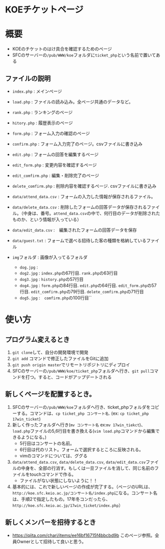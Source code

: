 # KOEチケットページ

# 概要

* KOEのチケットのはけ具合を確認するためのページ
* SFCのサーバーの`/pub/WWW/koe`フォルダに`ticket_php`という名前で置いてある

## ファイルの説明

* `index.php` : メインページ
* `load.php` : ファイルの読み込み。全ページ共通のデータなど。
* `rank.php` : ランキングのページ
* `hitory.php` : 履歴表示のページ
* `form.php` : フォーム入力の確認のページ
* `confirm.php` : フォーム入力完了のページ。csvファイルに書き込み
* `edit.php` : フォームの回答を編集するページ
* `edit_form.php` : 変更内容を確認するページ
* `edit_comfirm.php` : 編集・削除完了のページ
* `delete_comfirm.php` : 削除内容を確認するページ. csvファイルに書き込み

* `data/attend_data.csv` : フォームの入力した情報が保存されるファイル。
* `data/delete_data.csv` : 削除したフォームの回答データが保存されるファイル。（中身は、番号。`attend_data.csv`の中で、何行目のデータが削除されたものか、という情報が入っている）
* `data/edit_data.csv` :　編集されたフォームの回答データを保存
* `data/guest.txt` : フォームで選べる招待した客の種類を格納しているファイル

* `img`フォルダ : 画像が入ってるフォルダ
    - `dog.jpg` :
    - `dog2.jpg` : `index.php`の67行目. `rank.php`の63行目
    - `dog3.jpg` : `history.php`の57行目
    - `dog4.jpg` : `form.php`の84行目. `edit.php`の64行目. `edit_form.php`の57行目. `edit_comfirm.php`の79行目. `delete_comfirm.php`の71行目
    - `dog5.jpg` :　`comfirm.php`の100行目``

# 使い方

## プログラム変えるとき
1. `git clone`して、自分の開発環境で開発
2. `git add` コマンドで修正したファイルをGitに追加
3. `git push origin master`でリモートリポジトリにディプロイ
4. SFCのサーバーの`/pub/WWW/koe/ticket_php`フォルダへ行き、`git pull`コマンドを打つ。すると、コードがアップデートされる

## 新しくページを配置するとき。
1. SFCのサーバーの`/pub/WWW/koe`フォルダへ行き、ticket_phpフォルダをコピーする。コマンドは、`cp ticket_php コンサート名`. (ex: `cp ticket_php 17win_ticket`)
2. 新しく作ったフォルダへ行き(`mv コンサート名` ex:`mv 17win_tiekct`)、`load.php`ファイルの5,6行目を書き換える(`vim load.php`コマンドから編集できるようになる。)
    - 5行目はコンサートの名前。
    - 6行目は代のリスト。フォームで選択するところに反映される。
    - vimのコマンドについては、ググる
3. `data/attend_data.csv`, `data/delete_data.csv`, `data/edit_data.csv`ファイルの中身を、全部の行消す。もしくは一旦ファイルを消して、同じ名前のファイルをtouchコマンドで作る。
    - ファイルがない状態にしないように！！
4. 基本的には、これで新しいページの作成が完了する。（ページのURLは、`http://koe.sfc.keio.ac.jp/コンサート名/index.php`になる。コンサート名は、手順2で指定したもの。17年冬コンだったら、`http://koe.sfc.keio.ac.jp/17win_ticket/index.php`）

## 新しくメンバーを招待するとき
- https://qiita.com/chari/items/ee16bf16715f4bbcbd9b このページ参照。全員Ownerとして招待して良いと思う。
